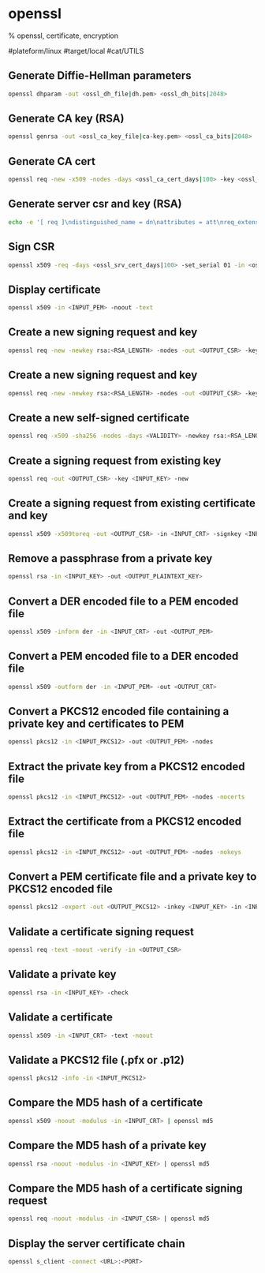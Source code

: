 # openssl

% openssl, certificate, encryption

#plateform/linux #target/local #cat/UTILS 

## Generate Diffie-Hellman parameters
```bash
openssl dhparam -out <ossl_dh_file|dh.pem> <ossl_dh_bits|2048>
```

## Generate CA key (RSA)
```bash
openssl genrsa -out <ossl_ca_key_file|ca-key.pem> <ossl_ca_bits|2048>
```

## Generate CA cert
```bash
openssl req -new -x509 -nodes -days <ossl_ca_cert_days|100> -key <ossl_ca_key_file|ca-key.pem> -out <ossl_ca_cert_file|ca.pem> -subj '/C=<ossl_srv_subj_C|US>/ST=<ossl_srv_subj_ST|California>/L=<ossl_srv_subj_L|San-Francisco>/O=<ossl_srv_subj_O|Jubeaz>/OU=<ossl_srv_subj_OU|IT-Department>/CN=<ossl_srv_subj_CN|JubeazCA>'
```

## Generate server csr and key (RSA)
```bash
echo -e '[ req ]\ndistinguished_name = dn\nattributes = att\nreq_extensions = ext\nprompt = no\n[ext]\nsubjectAltName = DNS:<ossl_srv_fqdn|jubeaz.com>\n[dn]\ncountryName = <ossl_srv_subj_C|US>\nstateOrProvinceName = <ossl_srv_subj_ST|California>\nlocalityName = <ossl_srv_subj_L|San-Francisco>\n0.organizationName = <ossl_srv_subj_O|Jubeaz>\norganizationalUnitName = U=<ossl_srv_subj_OU|IT-Department>\ncommonName = <ossl_srv_subj_CN|Jubeaz>\n[att]\nchallengePassword = <ossl_srv_challenge|challenge1234>' > <ossl_srv_cnf_file|server.cnf> && openssl req -newkey rsa:<ossl_srv_bits|2048> -nodes -keyout <ossl_srv_key_file|server-key.pem> -out <ossl_srv_csr_file|server.csr> -config <ossl_srv_cnf_file|server.cnf>
```

## Sign CSR
```bash
openssl x509 -req -days <ossl_srv_cert_days|100> -set_serial 01 -in <ossl_srv_csr_file|server.csr>  -out <ossl_srv_csr_file|server.pem>  -CA <ossl_ca_cert_file|ca.pem>  -CAkey <ossl_ca_key_file|ca-key.pem>
```


## Display certificate
```bash
openssl x509 -in <INPUT_PEM> -noout -text
```


## Create a new signing request and key
```bash
openssl req -new -newkey rsa:<RSA_LENGTH> -nodes -out <OUTPUT_CSR> -keyout <OUTPUT_KEY> 
```

## Create a new signing request and key
```bash
openssl req -new -newkey rsa:<RSA_LENGTH> -nodes -out <OUTPUT_CSR> -keyout <OUTPUT_KEY> 
```

## Create a new self-signed certificate
```bash
openssl req -x509 -sha256 -nodes -days <VALIDITY> -newkey rsa:<RSA_LENGTH> -out <OUTPUT_CRT> -keyout <OUTPUT_KEY>
```

## Create a signing request from existing key
```bash
openssl req -out <OUTPUT_CSR> -key <INPUT_KEY> -new
```

## Create a signing request from existing certificate and key
```bash
openssl x509 -x509toreq -out <OUTPUT_CSR> -in <INPUT_CRT> -signkey <INPUT_KEY>
```

## Remove a passphrase from a private key
```bash
openssl rsa -in <INPUT_KEY> -out <OUTPUT_PLAINTEXT_KEY>
```

## Convert a DER encoded file to a PEM encoded file
```bash
openssl x509 -inform der -in <INPUT_CRT> -out <OUTPUT_PEM>
```

## Convert a PEM encoded file to a DER encoded file
```bash
openssl x509 -outform der -in <INPUT_PEM> -out <OUTPUT_CRT>
```

## Convert a PKCS12 encoded file containing a private key and certificates to PEM
```bash
openssl pkcs12 -in <INPUT_PKCS12> -out <OUTPUT_PEM> -nodes
```

## Extract the private key from a PKCS12 encoded file
```bash
openssl pkcs12 -in <INPUT_PKCS12> -out <OUTPUT_PEM> -nodes -nocerts
```

## Extract the certificate from a PKCS12 encoded file
```bash
openssl pkcs12 -in <INPUT_PKCS12> -out <OUTPUT_PEM> -nodes -nokeys
```

## Convert a PEM certificate file and a private key to PKCS12 encoded file
```bash
openssl pkcs12 -export -out <OUTPUT_PKCS12> -inkey <INPUT_KEY> -in <INPUT_CRT> -certfile <INPUT_CRT>
```

## Validate a certificate signing request
```bash
openssl req -text -noout -verify -in <OUTPUT_CSR>
```

## Validate a private key
```bash
openssl rsa -in <INPUT_KEY> -check
```

## Validate a certificate
```bash
openssl x509 -in <INPUT_CRT> -text -noout
```

## Validate a PKCS12 file (.pfx or .p12)
```bash
openssl pkcs12 -info -in <INPUT_PKCS12>
```

## Compare the MD5 hash of a certificate
```bash
openssl x509 -noout -modulus -in <INPUT_CRT> | openssl md5
```

## Compare the MD5 hash of a private key
```bash
openssl rsa -noout -modulus -in <INPUT_KEY> | openssl md5
```

## Compare the MD5 hash of a certificate signing request
```bash
openssl req -noout -modulus -in <INPUT_CSR> | openssl md5
```

## Display the server certificate chain
```bash
openssl s_client -connect <URL>:<PORT>
```
